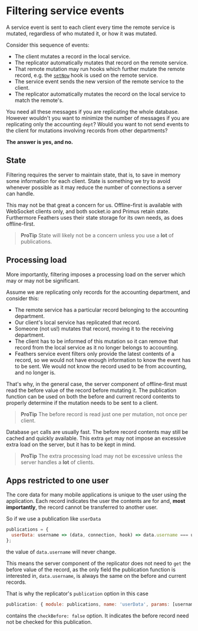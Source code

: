 # Filtering service events

A service event is sent to each client every time the remote service is mutated,
regardless of who mutated it, or how it was mutated.

Consider this sequence of events:
- The client mutates a record in the local service.
- The replicator automatically mutates that record on the remote service.
- That remote mutation may run hooks which further mutate the remote record,
e.g. the [`setNow`](https://docs.feathersjs.com/api/hooks-common.html#setnow)
hook is used on the remote service.
- The service event sends the new version of the remote service to the client.
- The replicator automatically mutates the record on the local service to match the remote's.

You need all these messages if you are replicating the whole database.
However wouldn't you want to minimize the number of messages
if you are replicating only the accounting `dept`?
Would you want to not send events to the client
for mutations involving records from other departments?

**The answer is yes, and no.**

## State

Filtering requires the server to maintain state,
that is, to save in memory some information for each client.
State is something we try to avoid whenever possible as it may reduce the number of connections a server
can handle.

This may not be that great a concern for us.
Offline-first is available with WebSocket clients only,
and both socket.io and Primus retain state.
Furthermore Feathers uses their state storage for its own needs,
as does offline-first.

> **ProTip** State will likely not be a concern unless you use a **lot** of publications.

## Processing load

More importantly, filtering imposes a processing load on the server
which may or may not be significant.

Assume we are replicating only records for the accounting department,
and consider this:
- The remote service has a particular record belonging to the accounting department.
- Our client's local service has replicated that record.
- Someone (not us!) mutates that record, moving it to the receiving department.
- The client has to be informed of this mutation so it can remove that record from the local service
as it no longer belongs to accounting.
- Feathers service event filters only provide the latest contents of a record,
so we would not have enough information to know the event has to be sent.
We would not know the record used to be from accounting, and no longer is.

That's why, in the general case, the server component of offline-first
must read the before value of the record before mutating it.
The publication function can be used on both the before and current record contents
to properly determine if the mutation needs to be sent to a client.

> **ProTip** The before record is read just one per mutation, not once per client.

Database `get` calls are usually fast.
The before record contents may still be cached and quickly available.
This extra `get` may not impose an excessive extra load on the server,
but it has to be kept in mind.

> **ProTip** The extra processing load may not be excessive
unless the server handles a **lot** of clients.

## Apps restricted to one user

The core data for many mobile applications is unique to the user using the application.
Each record indicates the user the contents are for and, **most importantly**,
the record cannot be transferred to another user.

So if we use a publication like `userData`
```javascript
publications = {
  userData: username => (data, connection, hook) => data.username === username,
};
```
the value of `data.username` will never change.

This means the server component of the replicator does not need to `get` the before value
of the record, as the only field the publication function is interested in, `data.username`,
is always the same on the before and current records.

That is why the replicator's `publication` option in this case
 ```javascript
 publication: { module: publications, name: 'userData', params: [username], checkBefore: false }
 ```
contains the `checkBefore: false` option.
It indicates the before record need not be checked for this publication.
